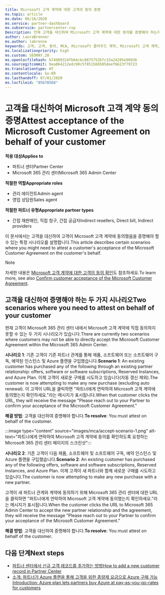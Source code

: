 ```yaml
---
title: Microsoft 고객 계약에 대한 고객의 동의 증명
ms.topic: article
ms.date: 06/16/2020
ms.service: partner-dashboard
ms.subservice: partnercenter-csp
Description: 언제 고객을 대신하여 Microsoft 고객 계약에 대한 동의를 증명해야 하는지 알아봅니다.
author: LauraBrenner
ms.author: labrenne
keywords: 고객, 고객, 동의, MCA, Microsoft 클라우드 계약, Microsoft 고객 계약, 고객 계약 템플릿, 동의 증명
ms.localizationpriority: high
ms.custom: SEOMAY.20
ms.openlocfilehash: b74989324fb64cbc8875752bfc33a24285e96936
ms.sourcegitcommit: bea864212edc90c5f851566505deef6623f79723
ms.translationtype: HT
ms.contentlocale: ko-KR
ms.lasthandoff: 07/01/2020
ms.locfileid: "85678568"
---
```

# <a name="attest-acceptance-of-the-microsoft-customer-agreement-on-behalf-of-your-customer"></a><span data-ttu-id="5570e-104">고객을 대신하여 Microsoft 고객 계약 동의 증명</span><span class="sxs-lookup"><span data-stu-id="5570e-104">Attest acceptance of the Microsoft Customer Agreement on behalf of your customer</span></span>

<span data-ttu-id="5570e-105">**적용 대상**</span><span class="sxs-lookup"><span data-stu-id="5570e-105">**Applies to**</span></span>

- <span data-ttu-id="5570e-106">파트너 센터</span><span class="sxs-lookup"><span data-stu-id="5570e-106">Partner Center</span></span>
- <span data-ttu-id="5570e-107">Microsoft 365 관리 센터</span><span class="sxs-lookup"><span data-stu-id="5570e-107">Microsoft 365 Admin Center</span></span>

<span data-ttu-id="5570e-108">**적절한 역할**</span><span class="sxs-lookup"><span data-stu-id="5570e-108">**Appropriate roles**</span></span>

- <span data-ttu-id="5570e-109">관리 에이전트</span><span class="sxs-lookup"><span data-stu-id="5570e-109">Admin agent</span></span>
- <span data-ttu-id="5570e-110">영업 상담원</span><span class="sxs-lookup"><span data-stu-id="5570e-110">Sales agent</span></span>

<span data-ttu-id="5570e-111">**적절한 파트너 유형**</span><span class="sxs-lookup"><span data-stu-id="5570e-111">**Appropriate partner types**</span></span>

- <span data-ttu-id="5570e-112">간접 재판매인, 직접 청구, 간접 공급자</span><span class="sxs-lookup"><span data-stu-id="5570e-112">Indirect resellers, Direct bill, Indirect providers</span></span>

<span data-ttu-id="5570e-113">이 문서에서는 고객을 대신하여 고객이 Microsoft 고객 계약에 동의했음을 증명해야 할 수 있는 특정 시나리오를 설명합니다.</span><span class="sxs-lookup"><span data-stu-id="5570e-113">This article describes certain scenarios where you might need to attest a customer's acceptance of the Microsoft Customer Agreement on the customer's behalf.</span></span>

>[!NOTE]
><span data-ttu-id="5570e-114">자세한 내용은 [Microsoft 고객 계약에 대한 고객의 동의 확인](confirm-customer-agreement.md)도 참조하세요.</span><span class="sxs-lookup"><span data-stu-id="5570e-114">To learn more, see also [Confirm customer acceptance of the Microsoft Customer Agreement](confirm-customer-agreement.md).</span></span>

## <a name="two-scenarios-where-you-need-to-attest-on-behalf-of-your-customer"></a><span data-ttu-id="5570e-115">고객을 대신하여 증명해야 하는 두 가지 시나리오</span><span class="sxs-lookup"><span data-stu-id="5570e-115">Two scenarios where you need to attest on behalf of your customer</span></span>

<span data-ttu-id="5570e-116">현재 고객이 Microsoft 365 관리 센터 내에서 Microsoft 고객 계약에 직접 동의하지 못할 수 있는 두 가지 시나리오가 있습니다.</span><span class="sxs-lookup"><span data-stu-id="5570e-116">There are currently two scenarios where customers may not be able to directly accept the Microsoft Customer Agreement within the Microsoft 365 Admin Center.</span></span>

<span data-ttu-id="5570e-117">**시나리오 1**: 기존 고객이 기존 파트너 관계를 통해 제품, 소프트웨어 또는 소프트웨어 구독, 예약된 인스턴스 및 Azure 플랜을 구입했습니다.</span><span class="sxs-lookup"><span data-stu-id="5570e-117">**Scenario 1**: An existing customer has purchased any of the following through an existing partner relationship: offers, software or software subscriptions, Reserved Instances, and Azure Plan.</span></span> <span data-ttu-id="5570e-118">이제 고객이 새로운 구매를 시도하고 있습니다(자동 갱신 제외).</span><span class="sxs-lookup"><span data-stu-id="5570e-118">The customer is now attempting to make any new purchase (excluding auto renewal).</span></span> <span data-ttu-id="5570e-119">이 고객이 URL을 클릭하면 "파트너에게 연락하여 Microsoft 고객 계약에 동의했는지 확인하세요."라는 메시지가 표시됩니다.</span><span class="sxs-lookup"><span data-stu-id="5570e-119">When that customer clicks the URL, they will receive the message "Please reach out to your Partner to confirm your acceptance of the Microsoft Customer Agreement."</span></span>  

<span data-ttu-id="5570e-120">**해결 방법**: 고객을 대신하여 증명해야 합니다.</span><span class="sxs-lookup"><span data-stu-id="5570e-120">**To resolve**: You must attest on behalf of the customer.</span></span>

:::image type="content" source="images/mca/accept-scenario-1.png" alt-text="파트너에게 연락하여 Microsoft 고객 계약에 동의를 확인하도록 요청하는 Microsoft 365 관리 센터 페이지의 스크린샷":::

<span data-ttu-id="5570e-122">**시나리오 2**: 기존 고객이 다음 제품, 소프트웨어 및 소프트웨어 구독, 예약 인스턴스 및 Azure 플랜을 구입했습니다.</span><span class="sxs-lookup"><span data-stu-id="5570e-122">**Scenario 2**: An existing customer has purchased any of the following offers, software and software subscriptions, Reserved Instances, and Azure Plan.</span></span> <span data-ttu-id="5570e-123">이제 고객이 새 파트너와 함께 새로운 구매를 시도하고 있습니다.</span><span class="sxs-lookup"><span data-stu-id="5570e-123">The customer is now attempting to make any new purchase with a new partner.</span></span>

<span data-ttu-id="5570e-124">고객이 새 파트너 관계와 계약에 동의하기 위해 Microsoft 365 관리 센터에 대한 URL을 클릭하면 "파트너에게 연락하여 Microsoft 고객 계약에 동의했는지 확인하세요."라는 메시지가 표시됩니다.</span><span class="sxs-lookup"><span data-stu-id="5570e-124">When the customer clicks the URL to Microsoft 365 Admin Center to accept the new partner relationship and the agreement, they will receive the message "Please reach out to your Partner to confirm your acceptance of the Microsoft Customer Agreement."</span></span>  

<span data-ttu-id="5570e-125">**해결 방법**: 고객을 대신하여 증명해야 합니다.</span><span class="sxs-lookup"><span data-stu-id="5570e-125">**To resolve**: You must attest on behalf of the customer.</span></span>  

## <a name="next-steps"></a><span data-ttu-id="5570e-126">다음 단계</span><span class="sxs-lookup"><span data-stu-id="5570e-126">Next steps</span></span>

- [<span data-ttu-id="5570e-127">파트너 센터에서 신규 고객 레코드를 추가하는 방법</span><span class="sxs-lookup"><span data-stu-id="5570e-127">How to add a new customer record in Partner Center</span></span>](add-a-new-customer.md)
- [<span data-ttu-id="5570e-128">소개: 파트너가 Azure 플랜을 통해 고객을 위한 종량제 요금으로 Azure 구매 가능</span><span class="sxs-lookup"><span data-stu-id="5570e-128">Introduction: Azure plan lets partners buy Azure at pay-as-you-go-rates for customers</span></span>](azure-plan-lp.md)
